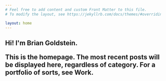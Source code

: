 ```yaml
---
# Feel free to add content and custom Front Matter to this file.
# To modify the layout, see https://jekyllrb.com/docs/themes/#overriding-theme-defaults

layout: home
---
```


<h2 class="welcome"> Hi! I'm <span class="name">Brian Goldstein</span>.

<p class="subtitle">This is the homepage. The most recent posts will be displayed here, regardless of category. For a portfolio of sorts, see Work.</p>